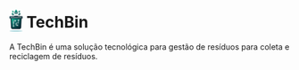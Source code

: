 <h1 >
  <img src="logo_techbin.png" style="height:40px; vertical-align:bottom;" /> TechBin 
</h1>
<p>A TechBin é uma solução tecnológica para gestão de resíduos para coleta e reciclagem de resíduos.</p>
